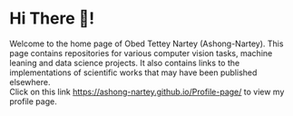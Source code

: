 # Hi There 👋!
Welcome to the home page of Obed Tettey Nartey (Ashong-Nartey). This page contains repositories for various computer vision tasks, machine leaning and data science projects. It also contains links to the implementations of scientific works that may have been published elsewhere.    
Click on this link https://ashong-nartey.github.io/Profile-page/ to view my profile page. 
<!--
**Ashong-Nartey/Ashong-Nartey** is a ✨ _special_ ✨ repository because its `README.md` (this file) appears on your GitHub profile.

Here are some ideas to get you started:

- 🔭 I’m currently working on ...
- 🌱 I’m currently learning ...
- 👯 I’m looking to collaborate on ...
- 🤔 I’m looking for help with ...
- 💬 Ask me about ...
- 📫 How to reach me: ...
- 😄 Pronouns: ...
- ⚡ Fun fact: ...
-->
